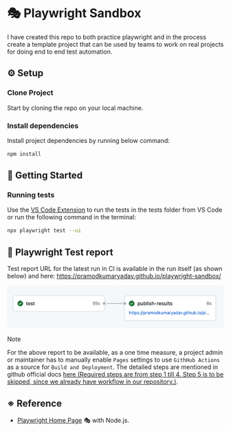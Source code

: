 # 🎭 Playwright Sandbox

I have created this repo to both practice playwright and in the process create a template project that can be used by teams to work on real projects for doing end to end test automation. 

## ⚙️ Setup

### Clone Project

Start by cloning the repo on your local machine. 

### Install dependencies

Install project dependencies by running below command:

```bash
npm install
```

## 🔢 Getting Started

### Running tests

Use the [VS Code Extension](https://marketplace.visualstudio.com/items?itemName=ms-playwright.playwright) to run the tests in the tests folder from VS Code or run the following command in the terminal:

```bash
npx playwright test --ui
```

## 🐞 Playwright Test report 

Test report URL for the latest run in CI is available in the run itself (as shown below) and here: https://pramodkumaryadav.github.io/playwright-sandbox/

![test-result](./docs/pass-results.png)

> [!NOTE]
> For the above report to be available, as a one time measure, a project admin or maintainer has to manually enable `Pages` settings to use `GithHub Actions` as a source for `Build and Deployment`. The detailed steps are mentioned in github official docs [here (Required steps are from step 1 till 4. Step 5 is to be skipped, since we already have workflow in our repository.)](https://docs.github.com/en/pages/getting-started-with-github-pages/configuring-a-publishing-source-for-your-github-pages-site#publishing-with-a-custom-github-actions-workflow). 


## ※ Reference

- [Playwright Home Page](https://playwright.dev/) 🎭 with Node.js.



